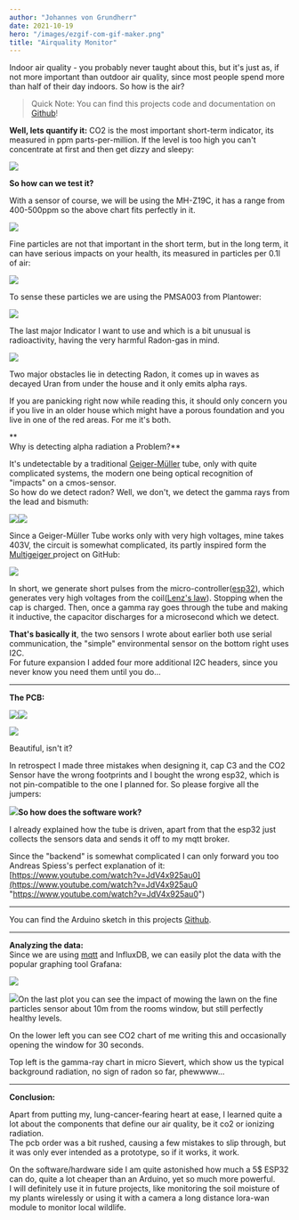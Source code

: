 ```yaml
---
author: "Johannes von Grundherr"
date: 2021-10-19
hero: "/images/ezgif-com-gif-maker.png"
title: "Airquality Monitor"
---
```


Indoor air quality - you probably never taught about this, but it's just as, if not more important than outdoor air quality, since most people spend more than half of their day indoors. So how is the air?

> Quick Note: You can find this projects code and documentation on [Github](https://github.com/Johannes-ece/AirQ)! 

**Well, lets quantify it:** CO2 is the most important short-term indicator, its measured in ppm parts-per-million. If the level is too high you can't concentrate at first and then get dizzy and sleepy:

![](https://www.iqhome.org/image/cache/catalog/blog/air_quality/co2-ppm-table-759x800.png)

**So how can we test it?** 

With a sensor of course, we will be using the MH-Z19C, it has a range from 400-500ppm so the above chart fits perfectly in it.

![](/images/fdcac987-1828-4c39-a5f9-9d24e8900101.jpeg)

Fine particles are not that important in the short term, but in the long term, it can have serious impacts on your health, its measured in particles per 0.1l of air:

![](https://www.airveda.com/resources/images/pm_levels.png)

To sense these particles we are using the PMSA003 from Plantower:

![](/images/14c3eeac-9bcd-490a-9d22-f449ed93f144.jpeg)

The last major Indicator I want to use and which is a bit unusual is radioactivity, having the very harmful Radon-gas in mind.

![](https://www.fs-ev.org/fileadmin/user_upload/97_Service/Radonvorsorge/Radonkarte-BfS.jpg)

Two major obstacles lie in detecting Radon, it comes up in waves as decayed Uran from under the house and it only emits alpha rays.

If you are panicking right now while reading this, it should only concern you if you live in an older house which might have a porous foundation and you live in one of the red areas. For me it's both.

\*\*\
Why is detecting alpha radiation a Problem?\*\*

It's undetectable by a traditional [Geiger-Müller](https://en.wikipedia.org/wiki/Geiger%E2%80%93M%C3%BCller_tube) tube, only with quite complicated systems, the modern one being optical recognition of "impacts" on a cmos-sensor.\
So how do we detect radon? Well, we don't, we detect the gamma rays from the lead and bismuth:

![](/images/4c323a14-837f-469e-aebc-dbeca72ba634.png)![](/images/31ae8b84-e577-4737-aa9d-e56937744e73.jpeg)

Since a Geiger-Müller Tube works only with very high voltages, mine takes 403V, the circuit is somewhat complicated, its partly inspired form the [Multigeiger ](https://github.com/ecocurious2/MultiGeiger)project on GitHub:

![](/images/ezgif-com-gif-maker.png)

In short, we generate short pulses from the micro-controller([esp32](https://www.espressif.com/en/products/socs/esp32-s3)), which generates very high voltages from the coil([Lenz's law](https://www.britannica.com/science/Lenzs-law)). Stopping when the cap is charged. Then, once a gamma ray goes through the tube and making it inductive, the capacitor discharges for a microsecond which we detect.

**That's basically it**, the two sensors I wrote about earlier both use serial communication, the "simple" environmental sensor on the bottom right uses I2C.\
For future expansion I added four more additional I2C headers, since you never know you need them until you do...

***

**The PCB:**

![](/images/ezgif-com-gif-maker-2.png)![](/images/ezgif-com-gif-maker-3.png)

![](/images/504ce40c-da2d-4b2e-a3a7-7ba0b93d335b.jpeg)

Beautiful, isn't it?

In retrospect I made three mistakes when designing it, cap C3 and the CO2 Sensor have the wrong footprints and I bought the wrong esp32, which is not pin-compatible to the one I planned for. So please forgive all the jumpers:

![](/images/fbbb711d-2e44-431f-af5e-ddba564d4d24.jpeg)**So how does the software work?**

I already explained how the tube is driven, apart from that the esp32 just collects the sensors data and sends it off to my mqtt broker.

Since the "backend" is somewhat complicated I can only forward you too Andreas Spiess's perfect explanation of it: [https://www.youtube.com/watch?v=JdV4x925au0](https://www.youtube.com/watch?v=JdV4x925au0 "https://www.youtube.com/watch?v=JdV4x925au0")

***

You can find the Arduino sketch in this projects [Github](https://github.com/Johannes-ece/AirQ/blob/main/airq.ino).

***

**Analyzing the data:**\
Since we are using [mqtt](https://en.wikipedia.org/wiki/MQTT) and InfluxDB, we can easily plot the data with the popular graphing tool Grafana:

![](/images/16ef45fd-817b-43ff-92e1-cd1a872d3af4.png)

![](/images/ecfb8705-2edb-4cb1-9067-0e22ae40cde2.png)On the last plot you can see the impact of mowing the lawn on the fine particles sensor about 10m from the rooms window, but still perfectly healthy levels.

On the lower left you can see CO2 chart of me writing this and occasionally opening the window for 30 seconds.

Top left is the gamma-ray chart in micro Sievert, which show us the typical background radiation, no sign of radon so far, phewwww...

***

**Conclusion:**

Apart from putting my, lung-cancer-fearing heart at ease, I learned quite a lot about the components that define our air quality, be it co2 or ionizing radiation.\
The pcb order was a bit rushed, causing a few mistakes to slip through, but it was only ever intended as a prototype, so if it works, it work.

On the software/hardware side I am quite astonished how much a 5$ ESP32 can do, quite a lot cheaper than an Arduino, yet so much more powerful.\
I will definitely use it in future projects, like monitoring the soil moisture of my plants wirelessly or using it with a camera a long distance lora-wan module to monitor local wildlife.
